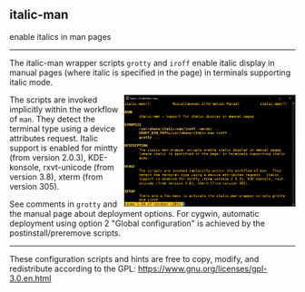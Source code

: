 ## italic-man
enable italics in man pages

---

The italic-man wrapper scripts `grotty` and `iroff` enable italic display 
in manual pages (where italic is specified in the page) 
in terminals supporting italic mode.

<img width=60% align=right src=italic-man.png>

The scripts are invoked implicitly within the workflow of `man`.
They detect the terminal type using a device attributes request. 
Italic support is enabled for mintty (from version 2.0.3), KDE-konsole, 
rxvt-unicode (from version 3.8), xterm (from version 305).

See comments in `grotty` and the manual page about deployment options.
For cygwin, automatic deployment using option 2 "Global configuration" 
is achieved by the postinstall/preremove scripts.

---

These configuration scripts and hints are free to copy, modify, and redistribute according to the GPL:
https://www.gnu.org/licenses/gpl-3.0.en.html
